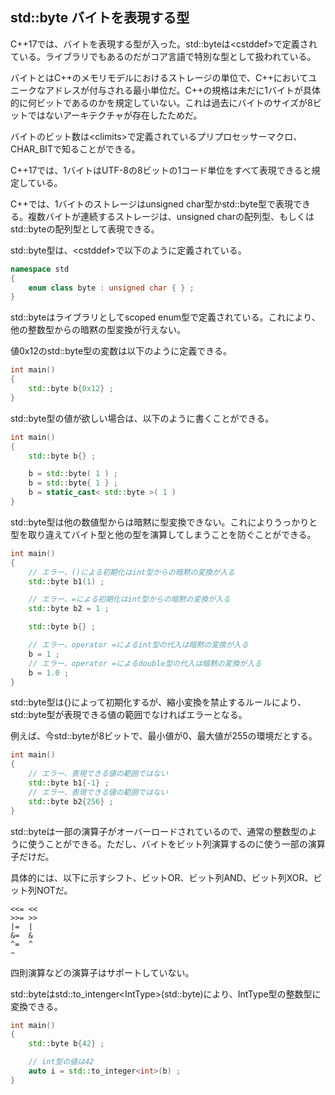 ## std::byte バイトを表現する型

C++17では、バイトを表現する型が入った。std::byteは\<cstddef\>で定義されている。ライブラリでもあるのだがコア言語で特別な型として扱われている。

バイトとはC++のメモリモデルにおけるストレージの単位で、C++においてユニークなアドレスが付与される最小単位だ。C++の規格は未だに1バイトが具体的に何ビットであるのかを規定していない。これは過去にバイトのサイズが8ビットではないアーキテクチャが存在したためだ。

バイトのビット数は\<climits\>で定義されているプリプロセッサーマクロ、CHAR_BITで知ることができる。

C++17では、1バイトはUTF-8の8ビットの1コード単位をすべて表現できると規定している。

C++では、1バイトのストレージはunsigned char型かstd::byte型で表現できる。複数バイトが連続するストレージは、unsigned charの配列型、もしくはstd::byteの配列型として表現できる。

std::byte型は、\<cstddef\>で以下のように定義されている。

~~~c++
namespace std
{
    enum class byte : unsigned char { } ;
}
~~~

std::byteはライブラリとしてscoped enum型で定義されている。これにより、他の整数型からの暗黙の型変換が行えない。

値0x12のstd::byte型の変数は以下のように定義できる。

~~~cpp
int main()
{
    std::byte b{0x12} ;
}
~~~

std::byte型の値が欲しい場合は、以下のように書くことができる。

~~~cpp
int main()
{
    std::byte b{} ;

    b = std::byte( 1 ) ;
    b = std::byte{ 1 } ;
    b = static_cast< std::byte >( 1 )
}
~~~

std::byte型は他の数値型からは暗黙に型変換できない。これによりうっかりと型を取り違えてバイト型と他の型を演算してしまうことを防ぐことができる。

~~~c++
int main()
{
    // エラー、()による初期化はint型からの暗黙の変換が入る
    std::byte b1(1) ;

    // エラー、=による初期化はint型からの暗黙の変換が入る
    std::byte b2 = 1 ;

    std::byte b{} ;

    // エラー、operator =によるint型の代入は暗黙の変換が入る
    b = 1 ;
    // エラー、operator =によるdouble型の代入は暗黙の変換が入る
    b = 1.0 ;
}
~~~

std::byte型は{}によって初期化するが、縮小変換を禁止するルールにより、std::byte型が表現できる値の範囲でなければエラーとなる。

例えば、今std::byteが8ビットで、最小値が0、最大値が255の環境だとする。

~~~cpp
int main()
{
    // エラー、表現できる値の範囲ではない
    std::byte b1{-1} ;
    // エラー、表現できる値の範囲ではない
    std::byte b2{256} ;
}
~~~

std::byteは一部の演算子がオーバーロードされているので、通常の整数型のように使うことができる。ただし、バイトをビット列演算するのに使う一部の演算子だけだ。

具体的には、以下に示すシフト、ビットOR、ビット列AND、ビット列XOR、ビット列NOTだ。

~~~
<<= << 
>>= >>
|=  |
&=  &
^=  ^
~
~~~

四則演算などの演算子はサポートしていない。

std::byteはstd::to_intenger\<IntType\>(std::byte)により、IntType型の整数型に変換できる。

~~~cpp
int main()
{
    std::byte b{42} ;

    // int型の値は42
    auto i = std::to_integer<int>(b) ;
}
~~~
